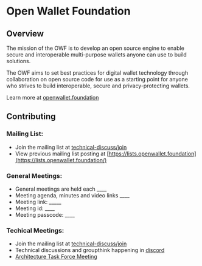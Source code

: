 # Open Wallet Foundation

## Overview

The mission of the OWF is to develop an open source engine to enable secure and interoperable multi-purpose wallets anyone can use to build solutions.

The OWF aims to set best practices for digital wallet technology through collaboration on open source code for use as a starting point for anyone who strives to build interoperable, secure and privacy-protecting wallets.

Learn more at [openwallet.foundation](https://openwallet.foundation/)

## Contributing

### Mailing List:
 - Join the mailing list at [technical-discuss/join](https://lists.openwallet.foundation/g/technical-discuss/join)
 - View previous mailing list posting at [https://lists.openwallet.foundation](https://lists.openwallet.foundation/)

### General Meetings:
- General meetings are held each ____
- Meeting agenda, minutes and video links ____
- Meeting link: _____
- Meeting id: ____
- Meeting passcode: ____


### Techical Meetings:
 - Join the mailing list at [technical-discuss/join](https://lists.openwallet.foundation/g/technical-discuss/join)
 - Technical discussions and groupthink happening in [discord](https://discord.gg/x7JPyqbtgz)
 - [Architecture Task Force Meeting](https://github.com/openwallet-foundation/architecture-task-force/blob/main/meeting-details.md)
